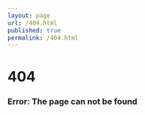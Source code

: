 ```yaml
---
layout: page
url: /404.html
published: true
permalink: /404.html
---
```

<div class="">
	<!-- <img src="http://placehold.it/500x200" /> -->
	<h1>404</h1>
	<h3>Error: The page can not be found</h3>
	<!-- <h3>Can't find what you're looking for?</h3>
	<p>
		Maybe these links will help:
	</p> 

		<a href="/">( <span>home</span> )</a>
		<a href="/resume/">( <span>resume</span> )</a> 
		<a href="/portfolio/">( <span>portfolio</span> )</a> 
		<a href="https://scottkilts.typeform.com/to/ahYYrD" target="_blank">( <span>message</span> )</a> -->
</div>
